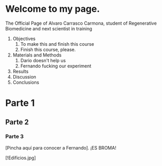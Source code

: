 ﻿# Welcome to my page. 

The Official Page of Alvaro Carrasco Carmona, student of Regenerative Biomedicine and next scientist in training

1. Objectives
	1. To make this and finish this course
	2. Finish this course, please.
2. Materials and Methods
	1. Dario doesn't help us
	2. Fernando fucking our experiment
3. Results
4. Discussion
5. Conclusions

# Parte 1
## Parte 2
### Parte 3

[Pincha aquí para conocer a Fernando]. ¡ES BROMA!

[!Edificios.jpg]
